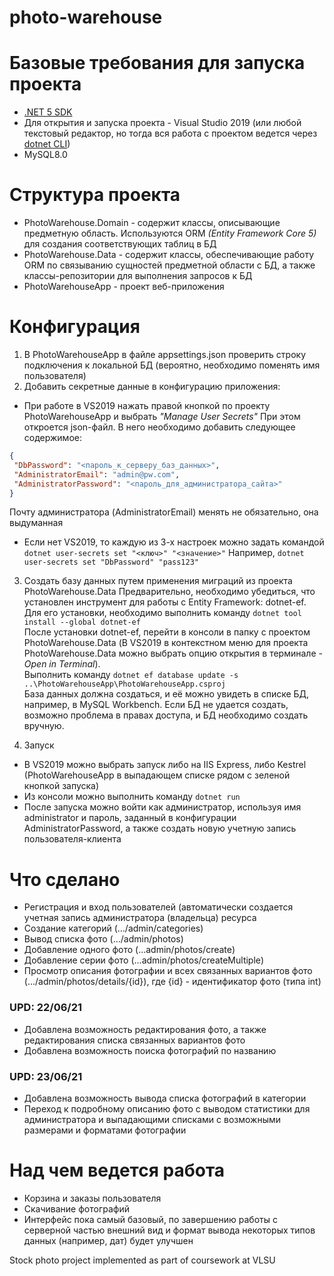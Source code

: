# photo-warehouse

# Базовые требования для запуска проекта
* [.NET 5 SDK](https://dotnet.microsoft.com/download/dotnet/5.0)
* Для открытия и запуска проекта - Visual Studio 2019 (или любой текстовый редактор, но тогда вся работа с проектом ведется через [dotnet CLI](https://docs.microsoft.com/en-us/dotnet/core/tools/))
* MySQL8.0

# Структура проекта
* PhotoWarehouse.Domain - содержит классы, описывающие предметную область. Используются ORM *(Entity Framework Core 5)* для создания соответствующих таблиц в БД
* PhotoWarehouse.Data - содержит классы, обеспечивающие работу ORM по связыванию сущностей предметной области с БД, а также классы-репозитории для выполнения запросов к БД
* PhotoWarehouseApp - проект веб-приложения

# Конфигурация
1. В PhotoWarehouseApp в файле appsettings.json проверить строку подключения к локальной БД (вероятно, необходимо поменять имя пользователя)
2. Добавить секретные данные в конфигурацию приложения:
  * При работе в VS2019 нажать правой кнопкой по проекту PhotoWarehouseApp и выбрать *"Manage User Secrets"*
 При этом откроется json-файл. В него необходимо добавить следующее содержимое:
 ```json
{
  "DbPassword": "<пароль_к_серверу_баз_данных>",
  "AdministratorEmail": "admin@pw.com",
  "AdministratorPassword": "<пароль_для_администратора_сайта>"
}
```
Почту администратора (AdministratorEmail) менять не обязательно, она выдуманная
  * Если нет VS2019, то каждую из 3-х настроек можно задать командой `dotnet user-secrets set "<ключ>" "<значение>"`
 Например,  `dotnet user-secrets set "DbPassword" "pass123"`

3. Создать базу данных путем применения миграций из проекта PhotoWarehouse.Data
Предварительно, необходимо убедиться, что установлен инструмент для работы с Entity Framework: dotnet-ef.
Для его установки, необходимо выполнить команду `dotnet tool install --global dotnet-ef` <br/>
После установки dotnet-ef, перейти в консоли в папку с проектом PhotoWarehouse.Data (В VS2019 в контекстном меню для проекта PhotoWarehouse.Data можно выбрать опцию открытия в терминале - *Open in Terminal*).  
Выполнить команду `dotnet ef database update -s ..\PhotoWarehouseApp\PhotoWarehouseApp.csproj`  
База данных должна создаться, и её можно увидеть в списке БД, например, в MySQL Workbench. Если БД не удается создать, возможно проблема в правах доступа, и БД необходимо создать вручную.

4. Запуск
* В VS2019 можно выбрать запуск либо на IIS Express, либо Kestrel (PhotoWarehouseApp в выпадающем списке рядом с зеленой кнопкой запуска)
* Из консоли можно выполнить команду `dotnet run`
* После запуска можно войти как администратор, используя имя administrator и пароль, заданный в конфигурации AdministratorPassword, а также создать новую учетную запись пользователя-клиента

# Что сделано
* Регистрация и вход пользователей (автоматически создается учетная запись администратора (владельца) ресурса
* Создание категорий (.../admin/categories)
* Вывод списка фото (.../admin/photos)
* Добавление одного фото (...admin/photos/create)
* Добавление серии фото (...admin/photos/createMultiple)
* Просмотр описания фотографии и всех связанных вариантов фото (.../admin/photos/details/{id}), где {id} - идентификатор фото (типа int)
### **UPD: 22/06/21**
* Добавлена возможность редактирования фото, а также редактирования списка связанных вариантов фото
* Добавлена возможность поиска фотографий по названию
### **UPD: 23/06/21**
* Добавлена возможность вывода списка фотографий в категории
* Переход к подробному описанию фото с выводом статистики для администратора и выпадающими списками с возможными размерами и форматами фотографии

# Над чем ведется работа
* Корзина и заказы пользователя
* Скачивание фотографий
* Интерфейс пока самый базовый, по завершению работы с серверной частью внешний вид и формат вывода некоторых типов данных (например, дат) будет улучшен


Stock photo project implemented as part of coursework at VLSU

